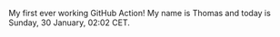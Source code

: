 My first ever working GitHub Action!
My name is Thomas and today is Sunday, 30 January, 02:02 CET. 
